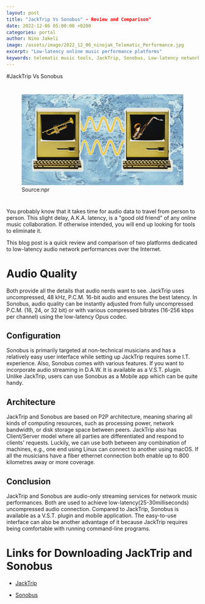 ```yaml
---
layout: post
title: "JackTrip Vs Sonobus" - Review and Comparison"
date: 2022-12-06 05:00:00 +0200
categories: portal
author: Nino Jakeli
image: /assets/image/2022_12_06_ninojak_Telematic_Performance.jpg
excerpt: "Low-latency online music performance platforms"
keywords: telematic music tools, JackTrip, Sonobus, Low-latency network performance
---
```

#JackTrip Vs Sonobus
#

<figure style="float: none">
   <img 
   src="/assets/image/2022_12_06_ninojak_Telematic_Performance.jpg"
   /> 
   <figcaption>Source:npr</figcaption>
</figure>



#

You probably know that it takes time for audio data to travel from person to person. This slight delay, A.K.A. latency, is a "good old friend" of any online music collaboration. If otherwise intended, you will end up looking for tools to eliminate it.

This blog post is a quick review and comparison of two platforms dedicated to low-latency audio network performances over the Internet.





# Audio Quality

Both provide all the details that audio nerds want to see. JackTrip uses uncompressed, 48 kHz, P.C.M. 16-bit audio and ensures the best latency. In Sonobus, audio quality can be instantly adjusted from fully uncompressed P.C.M. (16, 24, or 32 bit) or with various compressed bitrates (16-256 kbps per channel) using the low-latency Opus codec.


## Configuration

Sonobus is primarily targeted at non-technical musicians and has a relatively easy user interface while setting up JackTrip requires some I.T. experience. Also, Sonobus comes with various features. If you want to incorporate audio streaming in D.A.W. It is available as a V.S.T. plugin. Unlike JackTrip, users can use Sonobus as a Mobile app which can be quite handy. 


## Architecture

JackTrip and Sonobus are based on P2P architecture, meaning sharing all kinds of computing resources, such as processing power, network bandwidth, or disk storage space between peers. JackTrip also has Client/Server model where all parties are differentiated and respond to clients' requests. Luckily, we can use both between any combination of machines, e.g., one end using Linux can connect to another using macOS. ‍If all the musicians have a fiber ethernet connection both enable up to 800 kilometres away or more coverage.


## Conclusion

JackTrip and Sonobus are audio-only streaming services for network music performances. Both are used to achieve low-latency(25-30milliseconds) uncompressed audio connection. Compared to JackTrip, Sonobus is available as a V.S.T. plugin and mobile application. The easy-to-use interface can also be another advantage of it because JackTrip requires being comfortable with running command-line programs.





# Links for Downloading JackTrip and Sonobus

- [JackTrip](https://ccrma.stanford.edu/software/jacktrip/)

- [Sonobus](https://sonobus.net/)
